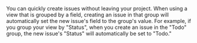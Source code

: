 You can quickly create issues without leaving your project. When using a view that is grouped by a field, creating an issue in that group will automatically set the new issue's field to the group's value. For example, if you group your view by "Status", when you create an issue in the "Todo" group, the new issue's "Status" will automatically be set to "Todo."